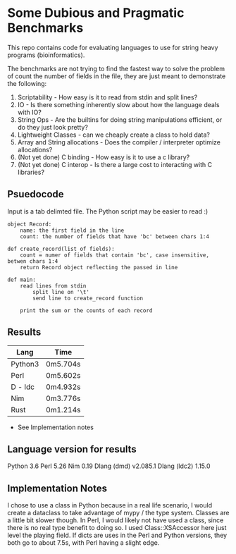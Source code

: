 # Some Dubious and Pragmatic Benchmarks

This repo contains code for evaluating languages to use for string heavy programs (bioinformatics).

The benchmarks are not trying to find the fastest way to solve the problem of count the number of fields in the file, they are just meant to demonstrate the following:

1. Scriptability - How easy is it to read from stdin and split lines?
2. IO - Is there something inherently slow about how the language deals with IO?
3. String Ops - Are the builtins for doing string manipulations efficient, or do they just look pretty?
4. Lightweight Classes - can we cheaply create a class to hold data?
5. Array and String allocations - Does the compiler / interpreter optimize allocations? 
6. (Not yet done) C binding - How easy is it to use a c library?
7. (Not yet done) C interop - Is there a large cost to interacting with C libraries?

## Psuedocode

Input is a tab delimted file. The Python script may be easier to read :)

```
object Record:
    name: the first field in the line
    count: the number of fields that have 'bc' between chars 1:4

def create_record(list of fields):
    count = numer of fields that contain 'bc', case insensitive, betwen chars 1:4
    return Record object reflecting the passed in line

def main:
    read lines from stdin
        split line on '\t'
        send line to create_record function

    print the sum or the counts of each record
```

## Results
Lang | Time
---|---
Python3 | 0m5.704s
Perl | 0m5.602s
D - ldc | 0m4.932s
Nim | 0m3.776s
Rust | 0m1.214s


* See Implementation notes

## Language version for results

Python 3.6
Perl 5.26
Nim 0.19
Dlang (dmd) v2.085.1
Dlang (ldc2) 1.15.0

## Implementation Notes

I chose to use a class in Python because in a real life scenario, I would create a dataclass to take advantage of mypy / the type system. Classes are a little bit slower though. In Perl, I would likely not have used a class, since there is no real type benefit to doing so. I used Class::XSAccessor here just level the playing field. If dicts are uses in the Perl and Python versions, they both go to about 7.5s, with Perl having a slight edge.
